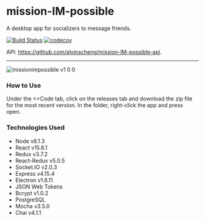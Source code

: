 # mission-IM-possible
A desktop app for socializers to message friends.

[![Build Status](https://travis-ci.org/alvinscheng/mission-IM-possible-client.svg?branch=master)](https://travis-ci.org/alvinscheng/mission-IM-possible-client)
[![codecov](https://codecov.io/gh/alvinscheng/mission-IM-possible-client/branch/master/graph/badge.svg)](https://codecov.io/gh/alvinscheng/mission-IM-possible-client)

API: https://github.com/alvinscheng/mission-IM-possible-api.

---
![missionimpossible v1 0 0](https://user-images.githubusercontent.com/24768321/29383502-8215ecc6-8285-11e7-86c7-216d513ae8ef.gif)

### How to Use

Under the <>Code tab, click on the releases tab and download the zip file for the most recent version. In the folder, right-click the app and press open.

### Technologies Used

  * Node v8.1.3
  * React v15.6.1
  * Redux v3.7.2
  * React-Redux v5.0.5
  * Socket.IO v2.0.3
  * Express v4.15.4
  * Electron v1.6.11
  * JSON Web Tokens
  * Bcrypt v1.0.2
  * PostgreSQL
  * Mocha v3.5.0
  * Chai v4.1.1

